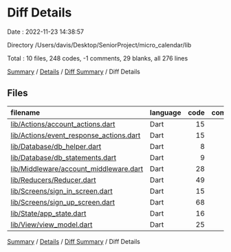 # Diff Details

Date : 2022-11-23 14:38:57

Directory /Users/davis/Desktop/SeniorProject/micro_calendar/lib

Total : 10 files,  248 codes, -1 comments, 29 blanks, all 276 lines

[Summary](results.md) / [Details](details.md) / [Diff Summary](diff.md) / Diff Details

## Files
| filename | language | code | comment | blank | total |
| :--- | :--- | ---: | ---: | ---: | ---: |
| [lib/Actions/account_actions.dart](/lib/Actions/account_actions.dart) | Dart | 15 | 0 | 3 | 18 |
| [lib/Actions/event_response_actions.dart](/lib/Actions/event_response_actions.dart) | Dart | 15 | 0 | 5 | 20 |
| [lib/Database/db_helper.dart](/lib/Database/db_helper.dart) | Dart | 8 | 0 | 0 | 8 |
| [lib/Database/db_statements.dart](/lib/Database/db_statements.dart) | Dart | 9 | 0 | 0 | 9 |
| [lib/Middleware/account_middleware.dart](/lib/Middleware/account_middleware.dart) | Dart | 28 | 0 | 2 | 30 |
| [lib/Reducers/Reducer.dart](/lib/Reducers/Reducer.dart) | Dart | 49 | 0 | 12 | 61 |
| [lib/Screens/sign_in_screen.dart](/lib/Screens/sign_in_screen.dart) | Dart | 15 | 0 | 2 | 17 |
| [lib/Screens/sign_up_screen.dart](/lib/Screens/sign_up_screen.dart) | Dart | 68 | -1 | 3 | 70 |
| [lib/State/app_state.dart](/lib/State/app_state.dart) | Dart | 16 | 0 | 0 | 16 |
| [lib/View/view_model.dart](/lib/View/view_model.dart) | Dart | 25 | 0 | 2 | 27 |

[Summary](results.md) / [Details](details.md) / [Diff Summary](diff.md) / Diff Details